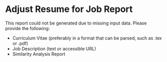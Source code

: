 # Adjust Resume for Job Report

This report could not be generated due to missing input data.  Please provide the following:

*   Curriculum Vitae (preferably in a format that can be parsed, such as .tex or .pdf)
*   Job Description (text or accessible URL)
*   Similarity Analysis Report